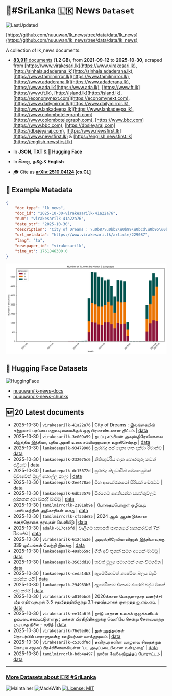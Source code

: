 # 📄#SriLanka 🇱🇰 News `Dataset`

![LastUpdated](https://img.shields.io/badge/last_updated-2025--10--31_02:47:16-green)

[https://github.com/nuuuwan/lk_news/tree/data/data/lk_news](https://github.com/nuuuwan/lk_news/tree/data/data/lk_news)

A collection of lk_news documents.

- [**83,911** documents](https://github.com/nuuuwan/lk_news/tree/data/data/lk_news) (**1.2 GB**), from **2021-09-12** to **2025-10-30**, scraped from [https://www.virakesari.lk](https://www.virakesari.lk), [http://sinhala.adaderana.lk](http://sinhala.adaderana.lk), [https://www.tamilmirror.lk](https://www.tamilmirror.lk), [https://www.adaderana.lk](https://www.adaderana.lk), [https://www.ada.lk](https://www.ada.lk), [https://www.ft.lk](https://www.ft.lk), [http://island.lk](http://island.lk), [https://economynext.com](https://economynext.com), [https://www.dailymirror.lk](https://www.dailymirror.lk), [https://www.lankadeepa.lk](https://www.lankadeepa.lk), [https://www.colombotelegraph.com](https://www.colombotelegraph.com), [https://www.bbc.com](https://www.bbc.com), [https://dbsjeyaraj.com](https://dbsjeyaraj.com), [https://www.newsfirst.lk](https://www.newsfirst.lk) & [https://english.newsfirst.lk](https://english.newsfirst.lk)

- In **JSON**, **TXT** & **🤗 Hugging Face**

- In **සිංහල**, **தமிழ்** & **English**

- 🎓 Cite as **[arXiv:2510.04124](https://arxiv.org/abs/2510.04124) [cs.CL]**

## 📝 Example Metadata

```json
{
    "doc_type": "lk_news",
    "doc_id": "2025-10-30-virakesarilk-41a22a76",
    "num": "virakesarilk-41a22a76",
    "date_str": "2025-10-30",
    "description": "City of Dreams : \u0b87\u0bb2\u0b99\u0bcd\u0b95\u0bc8\u0baf\u0bbf\u0ba9\u0bcd \u0b9a\u0bc1\u0bb1\u0bcd\u0bb1\u0bc1\u0bb2\u0bbe\u0baa\u0bcd \u0baa\u0bb0\u0baa\u0bcd\u0baa\u0bc8 \u0bae\u0bb1\u0bc1\u0bb5\u0b9f\u0bbf\u0bb5\u0bae\u0bc8\u0b95\u0bcd\u0b95\u0bc1\u0bae\u0bcd \u0b92\u0bb0\u0bc1 \u0baa\u0bbf\u0bb0\u0bae\u0bbe\u0ba3\u0bcd\u0b9f\u0bae\u0bbe\u0ba9 \u0ba4\u0bbf\u0b9f\u0bcd\u0b9f\u0bae\u0bcd",
    "url_metadata": "https://www.virakesari.lk/article/229087",
    "lang": "ta",
    "newspaper_id": "virakesarilk",
    "time_ut": 1761846300.0
}
```

![Chart](https://raw.githubusercontent.com/nuuuwan/lk_news/refs/heads/data/data/lk_news/docs_by_month_and_lang.png)

## 🤗 Hugging Face Datasets

![HuggingFace](https://img.shields.io/badge/-HuggingFace-FDEE21?style=for-the-badge&logo=HuggingFace)

- [nuuuwan/lk-news-docs](https://huggingface.co/datasets/nuuuwan/lk-news-docs)
- [nuuuwan/lk-news-chunks](https://huggingface.co/datasets/nuuuwan/lk-news-chunks)

## 🆕 20 Latest documents

- 2025-10-30 | `virakesarilk-41a22a76` | City of Dreams : இலங்கையின் சுற்றுலாப் பரப்பை மறுவடிவமைக்கும் ஒரு பிரமாண்டமான திட்டம் | [data](https://github.com/nuuuwan/lk_news/tree/data/data/lk_news/2020s/2025/2025-10-30-virakesarilk-41a22a76)
- 2025-10-30 | `virakesarilk-3e009a59` | நடப்பு சம்பியன் அவுஸ்திரேலியாவை வீழ்த்திய இந்தியா, புதிய அணி உலக சம்பியனாவதை உறுதிசெய்தது | [data](https://github.com/nuuuwan/lk_news/tree/data/data/lk_news/2020s/2025/2025-10-30-virakesarilk-3e009a59)
- 2025-10-30 | `lankadeepalk-93479906` | සුරාබදු පස් දෙනා හත දක්වා රිමාන්ඩ් | [data](https://github.com/nuuuwan/lk_news/tree/data/data/lk_news/2020s/2025/2025-10-30-lankadeepalk-93479906)
- 2025-10-30 | `lankadeepalk-232075c6` | නීතිඥවරිය ගැන තොරතුරු තවත් එළියට | [data](https://github.com/nuuuwan/lk_news/tree/data/data/lk_news/2020s/2025/2025-10-30-lankadeepalk-232075c6)
- 2025-10-30 | `lankadeepalk-dc15672d` | සුරාබදු නිලධාරින් මෙහෙයුමක් මුවාවෙන් මුදල් කොල්ල කාලා | [data](https://github.com/nuuuwan/lk_news/tree/data/data/lk_news/2020s/2025/2025-10-30-lankadeepalk-dc15672d)
- 2025-10-30 | `lankadeepalk-2ee478ae` | චීන ආයෝජකයෝ පිරිසක් මෙරටට | [data](https://github.com/nuuuwan/lk_news/tree/data/data/lk_news/2020s/2025/2025-10-30-lankadeepalk-2ee478ae)
- 2025-10-30 | `lankadeepalk-6db33579` | සිරගෙට ගෙනියන්න සපත්තුවලට දුරකතන දමා මසද්දී මාට්ටු | [data](https://github.com/nuuuwan/lk_news/tree/data/data/lk_news/2020s/2025/2025-10-30-lankadeepalk-6db33579)
- 2025-10-30 | `tamilmirrorlk-2181ab9e` | போதைப்பொருள் ஒழிப்புப் பணியகத்தின் அதிகாரிகள் கைது | [data](https://github.com/nuuuwan/lk_news/tree/data/data/lk_news/2020s/2025/2025-10-30-tamilmirrorlk-2181ab9e)
- 2025-10-30 | `tamilmirrorlk-cf35de85` | 2024 ஆம் ஆண்டுக்கான சனத்தொகை தரவுகள் வெளியீடு | [data](https://github.com/nuuuwan/lk_news/tree/data/data/lk_news/2020s/2025/2025-10-30-tamilmirrorlk-cf35de85)
- 2025-10-30 | `adalk-617cabfd` | වැලිගම සභාපති ඝාතනයේ සැකකරුවන් 7ක් රිමාන්ඩ් | [data](https://github.com/nuuuwan/lk_news/tree/data/data/lk_news/2020s/2025/2025-10-30-adalk-617cabfd)
- 2025-10-30 | `virakesarilk-612caa3e` | அவுஸ்திரேலியாவினால் இந்தியாவுக்கு 339 ஓட்டங்கள் வெற்றி இலக்கு | [data](https://github.com/nuuuwan/lk_news/tree/data/data/lk_news/2020s/2025/2025-10-30-virakesarilk-612caa3e)
- 2025-10-30 | `lankadeepalk-49ab659c` | ගිනි අවි තුනක් සමග අයෙක් මාට්ටු | [data](https://github.com/nuuuwan/lk_news/tree/data/data/lk_news/2020s/2025/2025-10-30-lankadeepalk-49ab659c)
- 2025-10-30 | `lankadeepalk-3563dd10` | තවත් මූල්‍ය සමාගමක් ගැන විමර්ශන | [data](https://github.com/nuuuwan/lk_news/tree/data/data/lk_news/2020s/2025/2025-10-30-lankadeepalk-3563dd10)
- 2025-10-30 | `lankadeepalk-ceda14b8` | ඇමෙරිකාවත් න්‍යෂ්ටික බලය වැඩි කරන්න යයි | [data](https://github.com/nuuuwan/lk_news/tree/data/data/lk_news/2020s/2025/2025-10-30-lankadeepalk-ceda14b8)
- 2025-10-30 | `lankadeepalk-294963b5` | ඇමෙරිකාව චීනයට එරෙහි බද්ධ ටිකක් අඩු කරයි | [data](https://github.com/nuuuwan/lk_news/tree/data/data/lk_news/2020s/2025/2025-10-30-lankadeepalk-294963b5)
- 2025-10-30 | `virakesarilk-a010bbc6` | 2026க்கான பொருளாதார வளர்ச்சி வீத எதிர்வுகூறல் 3.5 சதவீதத்திலிருந்து 3.1 சதவீதமாகக் குறைத்த ஐ.எம்.எப். | [data](https://github.com/nuuuwan/lk_news/tree/data/data/lk_news/2020s/2025/2025-10-30-virakesarilk-a010bbc6)
- 2025-10-30 | `virakesarilk-ee14a6f6` | நாடு பாதாள உலகக் குழுக்களிடம் ஒப்படைக்கப்பட்டுள்ளது ; மக்கள் பிரதிநிதிகளுக்கு வெளியே சென்று சேவையாற்ற முடியாத நிலை - சஜித் | [data](https://github.com/nuuuwan/lk_news/tree/data/data/lk_news/2020s/2025/2025-10-30-virakesarilk-ee14a6f6)
- 2025-10-30 | `virakesarilk-76e9ed6c` | துன்புறுத்தல்கள் தொடர்பில் பாராளுமன்ற ஊழியர்கள் வாக்குமூலம் | [data](https://github.com/nuuuwan/lk_news/tree/data/data/lk_news/2020s/2025/2025-10-30-virakesarilk-76e9ed6c)
- 2025-10-30 | `virakesarilk-c536df8d` | தனிநபர்களின் வாழ்வை சிதைக்கும் கொடிய சமூகப் பிரச்சினையாகியுள்ள 'பட அடிப்படையிலான வன்முறை' | [data](https://github.com/nuuuwan/lk_news/tree/data/data/lk_news/2020s/2025/2025-10-30-virakesarilk-c536df8d)
- 2025-10-30 | `tamilmirrorlk-bdb4a497` | நாளை வேலைநிறுத்தப் போராட்டம் | [data](https://github.com/nuuuwan/lk_news/tree/data/data/lk_news/2020s/2025/2025-10-30-tamilmirrorlk-bdb4a497)

---

### [More Datasets about 🇱🇰 #SriLanka](https://github.com/nuuuwan/lk_datasets)

![Maintainer](https://img.shields.io/badge/maintainer-nuuuwan-red)
![MadeWith](https://img.shields.io/badge/made_with-python-blue)
[![License: MIT](https://img.shields.io/badge/License-MIT-yellow.svg)](https://opensource.org/licenses/MIT)
